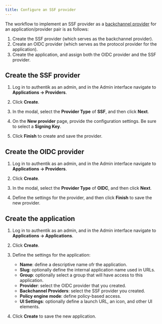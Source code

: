 ```yaml
---
title: Configure an SSF provider
---
```


The workflow to implement an SSF provider as a [backchannel provider](../../applications/manage_apps#backchannel-providers) for an application/provider pair is as follows:

1. Create the SSF provider (which serves as the backchannel provider).
2. Create an OIDC provider (which serves as the protocol provider for the application).
3. Create the application, and assign both the OIDC provider and the SSF provider.

## Create the SSF provider

1. Log in to authentik as an admin, and in the Admin interface navigate to **Applications -> Providers**.

2. Click **Create**.

3. In the modal, select the **Provider Type** of **SSF**, and then click **Next**.

5. On the **New provider** page, provide the configuration settings. Be sure to select a **Signing Key**.

6. Click **Finish** to create and save the provider.

## Create the OIDC provider

1. Log in to authentik as an admin, and in the Admin interface navigate to **Applications -> Providers**.

2. Click **Create**.

3. In the modal, select the **Provider Type** of **OIDC**, and then click **Next**.

4. Define the settings for the provider, and then click **Finish** to save the new provider.

## Create the application

1. Log in to authentik as an admin, and in the Admin interface navigate to **Applications -> Applications**.

2. Click **Create**.

3. Define the settings for the application:
    -   **Name**: define a descriptive name ofr the application.
    -   **Slug**: optionally define the internal application name used in URLs.
    -   **Group**: optionally select a group that will have access to this application.
    -   **Provider**: select the OIDC provider that you created.
    -   **Backchannel Providers**: select the SSF provider you created.
    -   **Policy engine mode**: define policy-based access.
    -   **UI Settings**: optionally define a launch URL, an icon, and other UI elements.

5. Click **Create** to save the new application.
